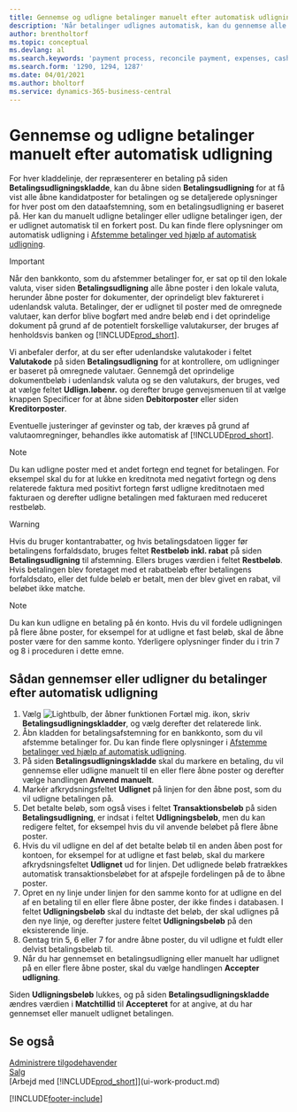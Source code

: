 ```yaml
---
title: Gennemse og udligne betalinger manuelt efter automatisk udligning
description: 'Når betalinger udlignes automatisk, kan du gennemse alle poster for en betaling og genanvende dem, der blev udlignet forkert, manuelt.'
author: brentholtorf
ms.topic: conceptual
ms.devlang: al
ms.search.keywords: 'payment process, reconcile payment, expenses, cash receipts'
ms.search.form: '1290, 1294, 1287'
ms.date: 04/01/2021
ms.author: bholtorf
ms.service: dynamics-365-business-central
---
```

# <a name="review-and-apply-payments-manually-after-automatic-application"></a>Gennemse og udligne betalinger manuelt efter automatisk udligning
For hver kladdelinje, der repræsenterer en betaling på siden **Betalingsudligningskladde**, kan du åbne siden **Betalingsudligning** for at få vist alle åbne kandidatposter for betalingen og se detaljerede oplysninger for hver post om den dataafstemning, som en betalingsudligning er baseret på. Her kan du manuelt udligne betalinger eller udligne betalinger igen, der er udlignet automatisk til en forkert post. Du kan finde flere oplysninger om automatisk udligning i [Afstemme betalinger ved hjælp af automatisk udligning](receivables-how-reconcile-payments-auto-application.md).

> [!IMPORTANT]  
>   Når den bankkonto, som du afstemmer betalinger for, er sat op til den lokale valuta, viser siden **Betalingsudligning** alle åbne poster i den lokale valuta, herunder åbne poster for dokumenter, der oprindeligt blev faktureret i udenlandsk valuta. Betalinger, der er udlignet til poster med de omregnede valutaer, kan derfor blive bogført med andre beløb end i det oprindelige dokument på grund af de potentielt forskellige valutakurser, der bruges af henholdsvis banken og [!INCLUDE[prod_short](includes/prod_short.md)].

Vi anbefaler derfor, at du ser efter udenlandske valutakoder i feltet **Valutakode** på siden **Betalingsudligning** for at kontrollere, om udligninger er baseret på omregnede valutaer. Gennemgå det oprindelige dokumentbeløb i udenlandsk valuta og se den valutakurs, der bruges, ved at vælge feltet **Udlign.løbenr.** og derefter bruge genvejsmenuen til at vælge knappen Specificer for at åbne siden **Debitorposter** eller siden **Kreditorposter**.

Eventuelle justeringer af gevinster og tab, der kræves på grund af valutaomregninger, behandles ikke automatisk af [!INCLUDE[prod_short](includes/prod_short.md)].

> [!NOTE]  
>   Du kan udligne poster med et andet fortegn end tegnet for betalingen. For eksempel skal du for at lukke en kreditnota med negativt fortegn og dens relaterede faktura med positivt fortegn først udligne kreditnotaen med fakturaen og derefter udligne betalingen med fakturaen med reduceret restbeløb.

> [!WARNING]  
>   Hvis du bruger kontantrabatter, og hvis betalingsdatoen ligger før betalingens forfaldsdato, bruges feltet **Restbeløb inkl. rabat** på siden **Betalingsudligning** til afstemning. Ellers bruges værdien i feltet **Restbeløb**. Hvis betalingen blev foretaget med et rabatbeløb efter betalingens forfaldsdato, eller det fulde beløb er betalt, men der blev givet en rabat, vil beløbet ikke matche.

> [!NOTE]  
>   Du kan kun udligne en betaling på én konto. Hvis du vil fordele udligningen på flere åbne poster, for eksempel for at udligne et fast beløb, skal de åbne poster være for den samme konto. Yderligere oplysninger finder du i trin 7 og 8 i proceduren i dette emne.

## <a name="to-review-or-apply-payments-after-automatic-application"></a>Sådan gennemser eller udligner du betalinger efter automatisk udligning
1. Vælg ![Lightbulb, der åbner funktionen Fortæl mig.](media/ui-search/search_small.png "Fortæl mig, hvad du vil foretage dig") ikon, skriv **Betalingsudligningskladder**, og vælg derefter det relaterede link.
2. Åbn kladden for betalingsafstemning for en bankkonto, som du vil afstemme betalinger for. Du kan finde flere oplysninger i [Afstemme betalinger ved hjælp af automatisk udligning](receivables-how-reconcile-payments-auto-application.md).
3. På siden **Betalingsudligningskladde** skal du markere en betaling, du vil gennemse eller udligne manuelt til en eller flere åbne poster og derefter vælge handlingen **Anvend manuelt**.
4. Markér afkrydsningsfeltet **Udlignet** på linjen for den åbne post, som du vil udligne betalingen på.
5. Det betalte beløb, som også vises i feltet **Transaktionsbeløb** på siden **Betalingsudligning**, er indsat i feltet **Udligningsbeløb**, men du kan redigere feltet, for eksempel hvis du vil anvende beløbet på flere åbne poster.
6. Hvis du vil udligne en del af det betalte beløb til en anden åben post for kontoen, for eksempel for at udligne et fast beløb, skal du markere afkrydsningsfeltet **Udlignet** ud for linjen. Det udlignede beløb fratrækkes automatisk transaktionsbeløbet for at afspejle fordelingen på de to åbne poster.
7. Opret en ny linje under linjen for den samme konto for at udligne en del af en betaling til en eller flere åbne poster, der ikke findes i databasen. I feltet **Udligningsbeløb** skal du indtaste det beløb, der skal udlignes på den nye linje, og derefter justere feltet **Udligningsbeløb** på den eksisterende linje.
8. Gentag trin 5, 6 eller 7 for andre åbne poster, du vil udligne et fuldt eller delvist betalingsbeløb til.
9. Når du har gennemset en betalingsudligning eller manuelt har udlignet på en eller flere åbne poster, skal du vælge handlingen **Accepter udligning**.

Siden **Udligningsbeløb** lukkes, og på siden **Betalingsudligningskladde** ændres værdien i **Matchtillid** til **Accepteret** for at angive, at du har gennemset eller manuelt udlignet betalingen.

## <a name="see-also"></a>Se også
[Administrere tilgodehavender](receivables-manage-receivables.md)  
[Salg](sales-manage-sales.md)  
[Arbejd med [!INCLUDE[prod_short](includes/prod_short.md)]](ui-work-product.md)


[!INCLUDE[footer-include](includes/footer-banner.md)]
